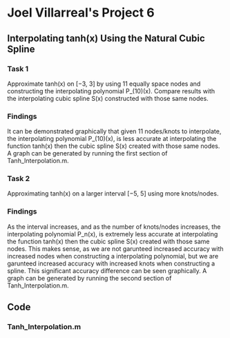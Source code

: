 # Joel Villarreal's Project 6

## Interpolating tanh(x) Using the Natural Cubic Spline

### Task 1

Approximate tanh(x) on [−3, 3] by using 11 equally space nodes and constructing the interpolating polynomial P_(10)(x). Compare results with the interpolating cubic spline S(x) constructed with those same nodes.

### Findings

It can be demonstrated graphically that given 11 nodes/knots to interpolate, the interpolating polynomial P_(10)(x), is less accurate at interpolating the function tanh(x) then the cubic spline
S(x) created with those same nodes. A graph can be generated by running the first section of Tanh_Interpolation.m.

### Task 2

Approximating tanh(x) on a larger interval [−5, 5] using more knots/nodes.

### Findings

As the interval increases, and as the number of knots/nodes increases, the interpolating polynomial P_n(x), is extremely less accurate at interpolating the function tanh(x) then the cubic spline
S(x) created with those same nodes. This makes sense, as we are not garunteed increased accuracy with increased nodes when constructing a interpolating polynomial, but we are garunteed increased accuracy with increased knots when constructing a spline. This significant accuracy difference can be seen graphically. A graph can be generated by running the second section of Tanh_Interpolation.m.

## Code

### Tanh_Interpolation.m

